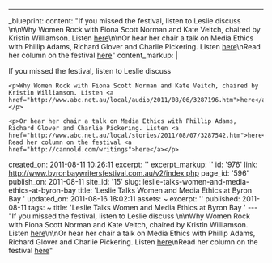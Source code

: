 ---
_blueprint:
  content: "If you missed the festival, listen to Leslie discuss \n\nWhy Women Rock
    with Fiona Scott Norman and Kate Veitch, chaired by Kristin Williamson. Listen
    [here](http://www.abc.net.au/local/audio/2011/08/06/3287196.htm)\n\nOr hear her
    chair a talk on Media Ethics with Phillip Adams, Richard Glover and Charlie Pickering.
    Listen [here](http://www.abc.net.au/local/stories/2011/08/07/3287542.htm)\nRead
    her column on the festival [here](http://cannold.com/writings)"
  content_markup: |
    <p>If you missed the festival, listen to Leslie discuss</p>

    <p>Why Women Rock with Fiona Scott Norman and Kate Veitch, chaired by Kristin Williamson. Listen <a href="http://www.abc.net.au/local/audio/2011/08/06/3287196.htm">here</a></p>

    <p>Or hear her chair a talk on Media Ethics with Phillip Adams, Richard Glover and Charlie Pickering. Listen <a href="http://www.abc.net.au/local/stories/2011/08/07/3287542.htm">here</a>
    Read her column on the festival <a href="http://cannold.com/writings">here</a></p>
  created_on: 2011-08-11 10:26:11
  excerpt: ''
  excerpt_markup: ''
  id: '976'
  link: http://www.byronbaywritersfestival.com.au/v2/index.php
  page_id: '596'
  publish_on: 2011-08-11
  site_id: '15'
  slug: leslie-talks-women-and-media-ethics-at-byron-bay
  title: 'Leslie Talks Women and Media Ethics at Byron Bay '
  updated_on: 2011-08-16 18:02:11
assets: ~
excerpt: ''
published: 2011-08-11
tags: ~
title: 'Leslie Talks Women and Media Ethics at Byron Bay '
--- "If you missed the festival, listen to Leslie discuss \n\nWhy Women Rock with
  Fiona Scott Norman and Kate Veitch, chaired by Kristin Williamson. Listen [here](http://www.abc.net.au/local/audio/2011/08/06/3287196.htm)\n\nOr
  hear her chair a talk on Media Ethics with Phillip Adams, Richard Glover and Charlie
  Pickering. Listen [here](http://www.abc.net.au/local/stories/2011/08/07/3287542.htm)\nRead
  her column on the festival [here](http://cannold.com/writings)"
